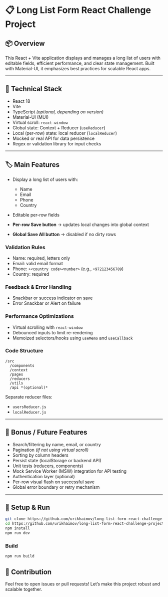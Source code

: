 # 📋 Long List Form React Challenge Project

## 📦 Overview

This React + Vite application displays and manages a long list of users with editable fields, efficient performance, and clear state management. Built with Material-UI, it emphasizes best practices for scalable React apps.

---

## 🔧 Technical Stack

* React 18
* Vite
* TypeScript *(optional, depending on version)*
* Material-UI (MUI)
* Virtual scroll: `react-window`
* Global state: Context + Reducer (`useReducer`)
* Local (per-row) state: local reducer (`localReducer`)
* Mocked or real API for data persistence
* Regex or validation library for input checks

---

## 🏷 Main Features

* Display a long list of users with:

  * Name
  * Email
  * Phone
  * Country

* Editable per-row fields

* **Per-row Save button** → updates local changes into global context

* **Global Save All button** → disabled if no dirty rows

### Validation Rules

* Name: required, letters only
* Email: valid email format
* Phone: `+<country code><number>` (e.g., `+972123456789`)
* Country: required

### Feedback & Error Handling

* Snackbar or success indicator on save
* Error Snackbar or Alert on failure

### Performance Optimizations

* Virtual scrolling with `react-window`
* Debounced inputs to limit re-rendering
* Memoized selectors/hooks using `useMemo` and `useCallback`

### Code Structure

```
/src
  /components
  /context
  /pages
  /reducers
  /utils
  /api *(optional)*
```

Separate reducer files:

* `usersReducer.js`
* `localReducer.js`

---

## 🚀 Bonus / Future Features

* Search/filtering by name, email, or country
* Pagination *(if not using virtual scroll)*
* Sorting by column headers
* Persist state (localStorage or backend API)
* Unit tests (reducers, components)
* Mock Service Worker (MSW) integration for API testing
* Authentication layer (optional)
* Per-row visual flash on successful save
* Global error boundary or retry mechanism

---

## 💾 Setup & Run

```bash
git clone https://github.com/urikhaimov/long-list-form-react-challenge-project.git
cd https://github.com/urikhaimov/long-list-form-react-challenge-project.git
npm install
npm run dev
```

### Build

```bash
npm run build
```


## 🤝 Contribution

Feel free to open issues or pull requests! Let’s make this project robust and scalable together.

